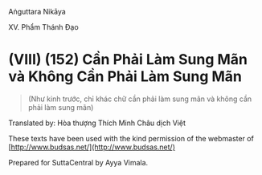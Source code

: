 Aṅguttara Nikāya

XV. Phẩm Thánh Ðạo

# (VIII) (152) Cần Phải Làm Sung Mãn và Không Cần Phải Làm Sung Mãn

> (Như kinh trước, chỉ khác chữ cần phải làm sung mãn và không cần phải làm sung mãn)

Translated by: Hòa thượng Thích Minh Châu dịch Việt

These texts have been used with the kind permission of the webmaster of [http://www.budsas.net/](http://www.budsas.net/)

Prepared for SuttaCentral by Ayya Vimala.